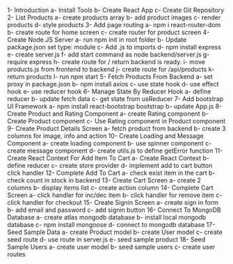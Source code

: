 1-  Introduction
    a-  Install Tools
    b-  Create React App
    c-  Create Git Repository
2-  List Products
    a-  create products array
    b-  add product images
    c-  render products
    d-  style products
3-  Add page routing
    a-  npm i react-router-dom
    b-  create route for home screen
    c-  create router for product screen
4-  Create Node.JS Server
    a-  run npm init in root folder
    b-  Update package.json set type: module
    c-  Add .js to imports
    d-  npm install express
    e-  create server.js
    f-  add start command as node backend/server.js
    g-  require express
    h-  create route for / return backend is ready.
    i-  move products.js from frontend to backend
    j-  create route for /api/products
    k-  return products
    l-  run npm start
5-  Fetch Products From Backend
    a-  set proxy in package.json
    b-  npm install axios
    c-  use state hook
    d-  use effect hook
    e-  use reducer hook
6-  Manage State By Reducer Hook
    a-  define reducer
    b-  update fetch data
    c-  get state from usReducer
7-  Add bootstrap UI Framework
    a-  npm install react-bootstrap bootstrap
    b-  update App.js
8-  Create Product and Rating Component
    a-  create Rating component
    b-  Create Product component
    c-  Use Rating component in Product component
9-  Create Product Details Screen
    a-  fetch product from backend
    b-  create 3 columns for image, info and action
10- Create Loading and Message Component
    a-  create loading component
    b-  use spinner component
    c-  create message component
    d-  create utils.js to define getError function
11- Create React Context For Add Item To Cart
    a-  Create React Context
    b-  define reducer
    c-  create store provider
    d-  implement add to cart button click handler
12- Complete Add To Cart
    a-  check exist item in the cart
    b-  check count in stock in backend
13- Create Cart Screen
    a-  create 2 columns
    b-  display items list
    c-  create action column
14- Complete Cart Screen
    a-  click handler for inc/dec item
    b-  click handler for remove item
    c-  click handler for checkout
15- Create Signin Screen
    a-  create sign in form
    b-  add email and password
    c-  add signin button
16- Connect To MongoDB Database
    a- create atlas mongodb database
    b- install local mongodb database
    c- npm install mongoose
    d- connect to mongodb database
17- Seed Sample Data
    a- create Product model
    b- create User model
    c- create seed route
    d- use route in server.js
    e- seed sample product
18- Seed Sample Users
    a- create user model
    b- seed sample users
    c- create user routes